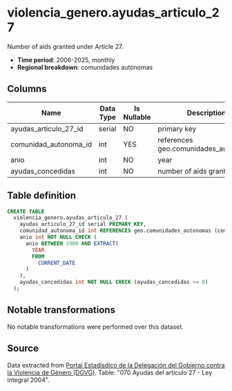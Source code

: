 # violencia_genero.ayudas_articulo_27

Number of aids granted under Article 27.

- **Time period**: 2006-2025, monthly
- **Regional breakdown**: comunidades autónomas

## Columns

| Name | Data Type | Is Nullable | Description |
| --- | --- | --- | --- |
| ayudas_articulo_27_id | serial | NO | primary key |
| comunidad_autonoma_id | int | YES | references geo.comunidades_autonomas |
| anio | int | NO | year |
| ayudas_concedidas | int | NO | number of aids granted |

## Table definition

```sql
CREATE TABLE
  violencia_genero.ayudas_articulo_27 (
    ayudas_articulo_27_id serial PRIMARY KEY,
    comunidad_autonoma_id int REFERENCES geo.comunidades_autonomas (comunidad_autonoma_id),
    anio int NOT NULL CHECK (
      anio BETWEEN 1900 AND EXTRACT(
        YEAR
        FROM
          CURRENT_DATE
      )
    ),
    ayudas_concedidas int NOT NULL CHECK (ayudas_concedidas >= 0)
  );
```

## Notable transformations
No notable transformations were performed over this dataset.

## Source
Data extracted from <a href="https://estadisticasviolenciagenero.igualdad.gob.es/" target="_blank">Portal Estadísdico de la Delegación del Gobierno contra la Violencia de Género (DGVG)</a>. Table: "070 Ayudas del artículo 27 - Ley integral 2004".